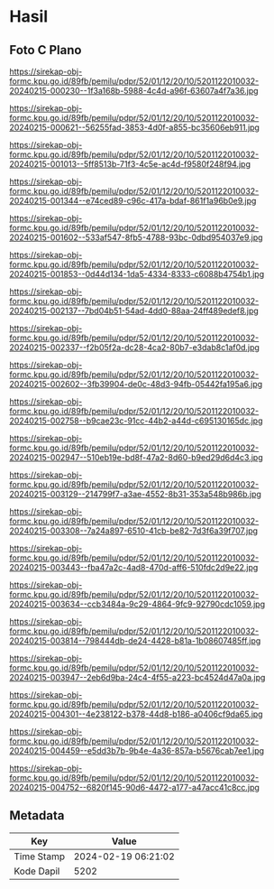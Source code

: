 # Hasil

## Foto C Plano

https://sirekap-obj-formc.kpu.go.id/89fb/pemilu/pdpr/52/01/12/20/10/5201122010032-20240215-000230--1f3a168b-5988-4c4d-a96f-63607a4f7a36.jpg

https://sirekap-obj-formc.kpu.go.id/89fb/pemilu/pdpr/52/01/12/20/10/5201122010032-20240215-000621--56255fad-3853-4d0f-a855-bc35606eb911.jpg

https://sirekap-obj-formc.kpu.go.id/89fb/pemilu/pdpr/52/01/12/20/10/5201122010032-20240215-001013--5ff8513b-71f3-4c5e-ac4d-f9580f248f94.jpg

https://sirekap-obj-formc.kpu.go.id/89fb/pemilu/pdpr/52/01/12/20/10/5201122010032-20240215-001344--e74ced89-c96c-417a-bdaf-861f1a96b0e9.jpg

https://sirekap-obj-formc.kpu.go.id/89fb/pemilu/pdpr/52/01/12/20/10/5201122010032-20240215-001602--533af547-8fb5-4788-93bc-0dbd954037e9.jpg

https://sirekap-obj-formc.kpu.go.id/89fb/pemilu/pdpr/52/01/12/20/10/5201122010032-20240215-001853--0d44d134-1da5-4334-8333-c6088b4754b1.jpg

https://sirekap-obj-formc.kpu.go.id/89fb/pemilu/pdpr/52/01/12/20/10/5201122010032-20240215-002137--7bd04b51-54ad-4dd0-88aa-24ff489edef8.jpg

https://sirekap-obj-formc.kpu.go.id/89fb/pemilu/pdpr/52/01/12/20/10/5201122010032-20240215-002337--f2b05f2a-dc28-4ca2-80b7-e3dab8c1af0d.jpg

https://sirekap-obj-formc.kpu.go.id/89fb/pemilu/pdpr/52/01/12/20/10/5201122010032-20240215-002602--3fb39904-de0c-48d3-94fb-05442fa195a6.jpg

https://sirekap-obj-formc.kpu.go.id/89fb/pemilu/pdpr/52/01/12/20/10/5201122010032-20240215-002758--b9cae23c-91cc-44b2-a44d-c695130165dc.jpg

https://sirekap-obj-formc.kpu.go.id/89fb/pemilu/pdpr/52/01/12/20/10/5201122010032-20240215-002947--510eb19e-bd8f-47a2-8d60-b9ed29d6d4c3.jpg

https://sirekap-obj-formc.kpu.go.id/89fb/pemilu/pdpr/52/01/12/20/10/5201122010032-20240215-003129--214799f7-a3ae-4552-8b31-353a548b986b.jpg

https://sirekap-obj-formc.kpu.go.id/89fb/pemilu/pdpr/52/01/12/20/10/5201122010032-20240215-003308--7a24a897-6510-41cb-be82-7d3f6a39f707.jpg

https://sirekap-obj-formc.kpu.go.id/89fb/pemilu/pdpr/52/01/12/20/10/5201122010032-20240215-003443--fba47a2c-4ad8-470d-aff6-510fdc2d9e22.jpg

https://sirekap-obj-formc.kpu.go.id/89fb/pemilu/pdpr/52/01/12/20/10/5201122010032-20240215-003634--ccb3484a-9c29-4864-9fc9-92790cdc1059.jpg

https://sirekap-obj-formc.kpu.go.id/89fb/pemilu/pdpr/52/01/12/20/10/5201122010032-20240215-003814--798444db-de24-4428-b81a-1b08607485ff.jpg

https://sirekap-obj-formc.kpu.go.id/89fb/pemilu/pdpr/52/01/12/20/10/5201122010032-20240215-003947--2eb6d9ba-24c4-4f55-a223-bc4524d47a0a.jpg

https://sirekap-obj-formc.kpu.go.id/89fb/pemilu/pdpr/52/01/12/20/10/5201122010032-20240215-004301--4e238122-b378-44d8-b186-a0406cf9da65.jpg

https://sirekap-obj-formc.kpu.go.id/89fb/pemilu/pdpr/52/01/12/20/10/5201122010032-20240215-004459--e5dd3b7b-9b4e-4a36-857a-b5676cab7ee1.jpg

https://sirekap-obj-formc.kpu.go.id/89fb/pemilu/pdpr/52/01/12/20/10/5201122010032-20240215-004752--6820f145-90d6-4472-a177-a47acc41c8cc.jpg


## Metadata

| Key        | Value               |
| ---------- | ------------------- |
| Time Stamp | 2024-02-19 06:21:02 |
| Kode Dapil | 5202                |




